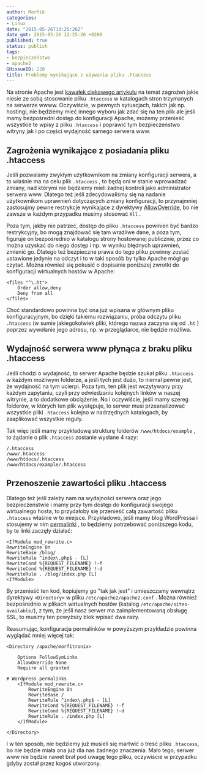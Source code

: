```yaml
---
author: Morfik
categories:
- Linux
date: "2015-05-26T13:25:26Z"
date_gmt: 2015-05-26 12:25:26 +0200
published: true
status: publish
tags:
- bezpieczeństwo
- apache2
GHissueID: 220
title: Problemy wynikające z używania pliku .htaccess
---
```


Na stronie Apache jest [kawałek ciekawego
artykułu](http://httpd.apache.org/docs/2.0/howto/htaccess.html#when) na temat zagrożeń jakie niesie
ze sobą stosowanie pliku `.htaccess` w katalogach stron trzymanych na serwerze wwww. Oczywiście, w
pewnych sytuacjach, takich jak np. hostingi, nie będziemy mieć innego wyboru jak zdać się na ten
plik ale jeśli mamy bezpośredni dostęp do konfiguracji Apache, możemy przenieść wszystkie te wpisy z
pliku `.htaccess` i poprawić tym bezpieczeństwo witryny jak i po części wydajność samego serwera
www.

<!--more-->
## Zagrożenia wynikające z posiadania pliku .htaccess

Jeśli pozwalamy zwykłym użytkownikom na zmiany konfiguracji serwera, a to właśnie ma na celu plik
`.htaccess` , to będą oni w stanie wprowadzać zmiany, nad którymi nie będziemy mieli żadnej kontroli
jako administrator serwera www. Dlatego też jeśli zdecydowaliśmy się na nadanie użytkownikom
uprawnień dotyczących zmiany konfiguracji, to przynajmniej zastosujmy pewne restrykcje wynikające z
dyrektywy [AllowOverride](http://httpd.apache.org/docs/2.0/mod/core.html#allowoverride), bo nie
zawsze w każdym przypadku musimy stosować `All` .

Poza tym, jakby nie patrzeć, dostęp do pliku `.htaccess` powinien być bardzo restrykcyjny, bo mogą
znajdować się tam wrażliwe dane, a poza tym, figuruje on bezpośrednio w katalogu strony hostowanej
publicznie, przez co można uzyskać do niego dostęp i np. w wyniku błędnych uprawnień, zmienić go.
Dlatego też bezpieczne prawa do tego pliku powinny zostać ustawione jedynie na odczyt i to w taki
sposób by tylko Apache mógł go czytać. Można również się pokusić o dopisanie poniższej zwrotki do
konfiguracji wirtualnych hostów w Apache:

    <files "^\.ht">
        Order allow,deny
        Deny from all
    </files>

Choć standardowo powinna być ona już wpisana w głównym pliku konfiguracyjnym, bo dzięki takiemu
rozwiązaniu, próba odczytu pliku `.htaccess` (w sumie jakiegokolwiek pliki, którego nazwa zaczyna
się od `.ht` ) poprzez wywołanie jego adresu, np. w przeglądarce, nie będzie możliwa.

## Wydajność serwera www płynąca z braku pliku .htaccess

Jeśli chodzi o wydajność, to serwer Apache będzie szukał pliku `.htaccess` w każdym możliwym
folderze, a jeśli tych jest dużo, to niemal pewne jest, że wydajność na tym ucierpi. Poza tym, ten
plik jest wczytywany przy każdym zapytaniu, czyli przy odwiedzaniu kolejnych linków w naszej
witrynie, a to dodatkowe obciążenie. No i oczywiście, jeśli mamy szereg folderów, w których ten plik
występuje, to serwer musi przeanalizować wszystkie pliki `.htaccess` kolejno w nadrzędnych
katalogach, by zaaplikować wszystkie reguły.

Tak więc jeśli mamy przykładową strukturę folderów `/www/htdocs/example` , to żądanie o plik
`.htaccess` zostanie wysłane 4 razy:

    /.htaccess
    /www/.htaccess
    /www/htdocs/.htaccess
    /www/htdocs/example/.htaccess

## Przenoszenie zawartości pliku .htaccess

Dlatego też jeśli zależy nam na wydajności serwera oraz jego bezpieczeństwie i mamy przy tym dostęp
do konfiguracji swojego wirtualnego hosta, to przydałoby się przenieść całą zawartość pliku
`.htaccess` właśnie w to miejsce. Przykładowo, jeśli mamy blog WordPressa i stosujemy w nim
[permalinki](/post/wordpress-odnosniki-bezposrednie-permalinks/) , to będziemy
potrzebować poniższego kodu, by te linki zaczęły działać:

    <IfModule mod_rewrite.c>
    RewriteEngine On
    RewriteBase /blog/
    RewriteRule ^index\.php$ - [L]
    RewriteCond %{REQUEST_FILENAME} !-f
    RewriteCond %{REQUEST_FILENAME} !-d
    RewriteRule . /blog/index.php [L]
    <IfModule>

By przenieść ten kod, kopiujemy go "tak jak jest" i umieszczamy wewnątrz dyrektywy `<Directory>` w
pliku `/etc/apache2/apache2.conf` . Można również bezpośrednio w plikach wirtualnych hostów (katalog
`/etc/apache/sites-available/`), z tym, że jeśli nasz serwer ma zaimplementowaną obsługę SSL, to
musimy ten powyższy blok wpisać dwa razy.

Reasumując, konfiguracja permalinków w powyższym przykładzie powinna wyglądać mniej więcej tak:

    <Directory /apache/morfitronix>

        Options FollowSymLinks
        AllowOverride None
        Require all granted

    # Wordpress permalinks
        <IfModule mod_rewrite.c>
            RewriteEngine On
            RewriteBase /
            RewriteRule ^index\.php$ - [L]
            RewriteCond %{REQUEST_FILENAME} !-f
            RewriteCond %{REQUEST_FILENAME} !-d
            RewriteRule . /index.php [L]
        </IfModule>

    </Directory>

I w ten sposób, nie będziemy już musieli się martwić o treść pliku `.htaccess`, bo nie będzie miała
ona już dla nas żadnego znaczenia. Mało tego, serwer www nie będzie nawet brał pod uwagę tego pliku,
oczywiście w przypadku gdyby został przez kogoś utworzony.
